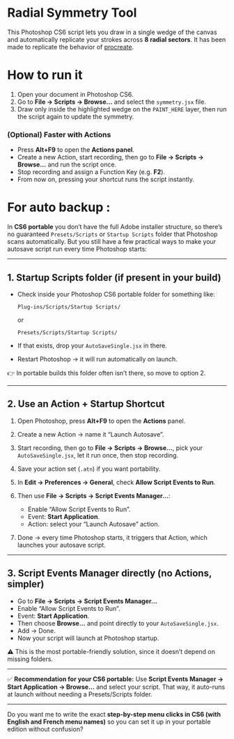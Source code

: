 # Radial Symmetry Tool

This Photoshop CS6 script lets you draw in a single wedge of the canvas and automatically replicate your strokes across **8 radial sectors**. It has been made to replicate the behavior of [procreate](https://help.procreate.com/procreate/handbook/guides/guides-symmetry). 

# How to run it

1. Open your document in Photoshop CS6.  
2. Go to **File → Scripts → Browse…** and select the `symmetry.jsx` file.  
3. Draw only inside the highlighted wedge on the `PAINT_HERE` layer, then run the script again to update the symmetry.

### (Optional) Faster with Actions
- Press **Alt+F9** to open the **Actions panel**.  
- Create a new Action, start recording, then go to **File → Scripts → Browse…** and run the script once.  
- Stop recording and assign a Function Key (e.g. **F2**).  
- From now on, pressing your shortcut runs the script instantly.


# For auto backup :

In **CS6 portable** you don’t have the full Adobe installer structure, so there’s no guaranteed `Presets/Scripts` or `Startup Scripts` folder that Photoshop scans automatically. But you still have a few practical ways to make your autosave script run every time Photoshop starts:

---

## 1. Startup Scripts folder (if present in your build)

* Check inside your Photoshop CS6 portable folder for something like:

  ```
  Plug-ins/Scripts/Startup Scripts/
  ```

  or

  ```
  Presets/Scripts/Startup Scripts/
  ```
* If that exists, drop your `AutoSaveSingle.jsx` in there.
* Restart Photoshop → it will run automatically on launch.

👉 In portable builds this folder often isn’t there, so move to option 2.

---

## 2. Use an Action + Startup Shortcut

1. Open Photoshop, press **Alt+F9** to open the **Actions** panel.
2. Create a new Action → name it “Launch Autosave”.
3. Start recording, then go to **File → Scripts → Browse…**, pick your `AutoSaveSingle.jsx`, let it run once, then stop recording.
4. Save your action set (`.atn`) if you want portability.
5. In **Edit → Preferences → General**, check **Allow Script Events to Run**.
6. Then use **File → Scripts → Script Events Manager…**:

   * Enable “Allow Script Events to Run”.
   * Event: **Start Application**.
   * Action: select your “Launch Autosave” action.
7. Done → every time Photoshop starts, it triggers that Action, which launches your autosave script.

---

## 3. Script Events Manager directly (no Actions, simpler)

* Go to **File → Scripts → Script Events Manager…**
* Enable “Allow Script Events to Run”.
* Event: **Start Application**.
* Then choose **Browse…** and point directly to your `AutoSaveSingle.jsx`.
* Add → Done.
* Now your script will launch at Photoshop startup.

⚠️ This is the most portable-friendly solution, since it doesn’t depend on missing folders.

---

✅ **Recommendation for your CS6 portable:** Use **Script Events Manager → Start Application → Browse…** and select your script.
That way, it auto-runs at launch without needing a Presets/Scripts folder.

---

Do you want me to write the exact **step-by-step menu clicks in CS6 (with English and French menu names)** so you can set it up in your portable edition without confusion?
